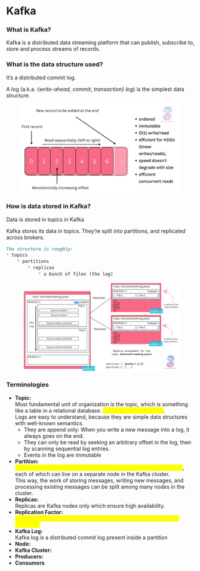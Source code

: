 # Kafka

### What is Kafka?

Kafka is a distributed data streaming platform that can publish, subscribe to, store and process streams of records.

### What is the data structure used?

It’s a distributed commit log.

A log (a.k.a. {_write-ahead, commit, transaction} log_) is the simplest data structure.

<figure><img src="../.gitbook/assets/image.png" alt=""><figcaption></figcaption></figure>



### How is data stored in Kafka?

Data is stored in topics in Kafka

Kafka stores its data in topics. They’re split into partitions, and replicated across brokers.

```markdown
The structure is roughly:
* topics
    * partitions
        * replicas
            * a bunch of files (the log)
```

<figure><img src="../.gitbook/assets/image (1).png" alt=""><figcaption></figcaption></figure>

### Terminologies

* **Topic:** \
  Most fundamental unit of organization is the topic, which is something like a table in a relational database. <mark style="color:yellow;">A topic is a log of events</mark>. \
  Logs are easy to understand, because they are simple data structures with well-known semantics.
  * They are append only: When you write a new message into a log, it always goes on the end.
  * They can only be read by seeking an arbitrary offset in the log, then by scanning sequential log entries.&#x20;
  * Events in the log are immutable
* **Partition:**\
  <mark style="color:yellow;">Partitioning takes the single topic log and breaks it into multiple logs</mark>, each of which can live on a separate node in the Kafka cluster. \
  This way, the work of storing messages, writing new messages, and processing existing messages can be split among many nodes in the cluster.
* **Replicas:**\
  Replicas are Kafka nodes only which ensure high availability.
* **Replication Factor:**\
  <mark style="color:yellow;">The replication factor is the number of nodes to which your data is replicated</mark>
* **Kafka Log:**\
  Kafka log is a distributed commit log present inside a partition
* **Node:**
* **Kafka Cluster:**
* **Producers:**
* **Consumers**
